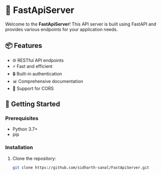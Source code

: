 # 🚀 FastApiServer

Welcome to the **FastApiServer**! This API server is built using FastAPI and provides various endpoints for your application needs.

## 📦 Features

- 🌐 RESTful API endpoints
- ⚡ Fast and efficient
- 🔒 Built-in authentication
- 📊 Comprehensive documentation
- 🔄 Support for CORS

## 📖 Getting Started

### Prerequisites

- Python 3.7+
- pip

### Installation

1. Clone the repository:
   ```bash
   git clone https://github.com/sidharth-sanal/FastApiServer.git
